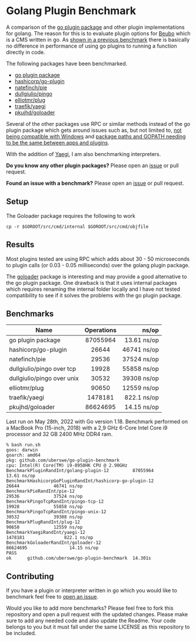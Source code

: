 # Golang Plugin Benchmark

A comparison of the [go plugin package](https://golang.org/pkg/plugin/) and other plugin implementations for golang. The reason for this is to evaluate plugin options for [Beubo](https://github.com/uberswe/beubo) which is a CMS written in go. As [shown in a previous benchmark](https://github.com/uberswe/goplugins) there is basically no difference in performance of using go plugins to running a function directly in code.

The following packages have been benchmarked.

 - [go plugin package](https://golang.org/pkg/plugin/)
 - [hashicorp/go-plugin](https://github.com/hashicorp/go-plugin)
 - [natefinch/pie](https://github.com/natefinch/pie)
 - [dullgiulio/pingo](https://github.com/dullgiulio/pingo)
 - [elliotmr/plug](https://github.com/elliotmr/plug)
 - [traefik/yaegi](https://github.com/traefik/yaegi)
 - [pkujhd/goloader](https://github.com/pkujhd/goloader)
 
Several of the other packages use RPC or similar methods instead of the go plugin package which gets around issues such as, but not limited to, [not being compatible with Windows](https://github.com/golang/go/issues/19282) and [package paths and GOPATH needing to be the same between apps and plugins](https://github.com/golang/go/issues/20481).

With the addition of [Yaegi](https://github.com/traefik/yaegi), I am also benchmarking interpreters. 

**Do you know any other plugin packages?** Please open an [issue](https://github.com/uberswe/go-plugin-benchmark/issues/new) or pull request.

**Found an issue with a benchmark?** Please open an [issue](https://github.com/uberswe/go-plugin-benchmark/issues/new) or pull request.

## Setup

The Goloader package requires the following to work
```
cp -r $GOROOT/src/cmd/internal $GOROOT/src/cmd/objfile
```

## Results

Most plugins tested are using RPC which adds about 30 - 50 microseconds to plugin calls (or 0.03 - 0.05 milliseconds) over the golang plugin package.

The [goloader](https://github.com/pkujhd/goloader) package is interesting and may provide a good alternative to the go plugin package. One drawback is that it uses internal packages which requires renaming the internal folder locally and I have not tested compatibility to see if it solves the problems with the go plugin package.

## Benchmarks

| Name                       | Operations |       ns/op |
| -------------------------- |:----------:|------------:|
| go plugin package          |  87055964  | 13.61 ns/op |
| hashicorp/go-plugin        |   26644    | 46741 ns/op |
| natefinch/pie              |   29536    | 37524 ns/op |
| dullgiulio/pingo over tcp  |   19928    | 55858 ns/op |
| dullgiulio/pingo over unix |   30532    | 39308 ns/op |
| elliotmr/plug              |   90650    | 12559 ns/op |
| traefik/yaegi              |  1478181   | 822.1 ns/op |
| pkujhd/goloader            |  86624695  | 14.15 ns/op |

Last run on May 28th, 2022 with Go version 1.18. Benchmark performed on a MacBook Pro (15-inch, 2018) with a 2,9 GHz 6-Core Intel Core i9 processor and 32 GB 2400 MHz DDR4 ram.

```
% bash run.sh
goos: darwin
goarch: amd64
pkg: github.com/uberswe/go-plugin-benchmark
cpu: Intel(R) Core(TM) i9-8950HK CPU @ 2.90GHz
BenchmarkPluginRandInt/golang-plugin-12         87055964                13.61 ns/op
BenchmarkHashicorpGoPluginRandInt/hashicorp-go-plugin-12                   26644             46741 ns/op
BenchmarkPieRandInt/pie-12                                                 29536             37524 ns/op
BenchmarkPingoTcpRandInt/pingo-tcp-12                                      19928             55858 ns/op
BenchmarkPingoTcpRandInt/pingo-unix-12                                     30532             39308 ns/op
BenchmarkPlugRandInt/plug-12                                               90650             12559 ns/op
BenchmarkYaegiRandInt/yaegi-12                                           1478181               822.1 ns/op
BenchmarkGoloaderRandInt/goloader-12                                    86624695                14.15 ns/op
PASS
ok      github.com/uberswe/go-plugin-benchmark  14.301s
```

## Contributing

If you have a plugin or interpreter written in go which you would like to benchmark feel free to [open an issue](https://github.com/uberswe/go-plugin-benchmark/issues/new).

Would you like to add more benchmarks? Please feel free to fork this repository and open a pull request with the updated changes. Please make sure to add any needed code and also update the Readme. Your code belongs to you but it must fall under the same LICENSE as this repository to be included.